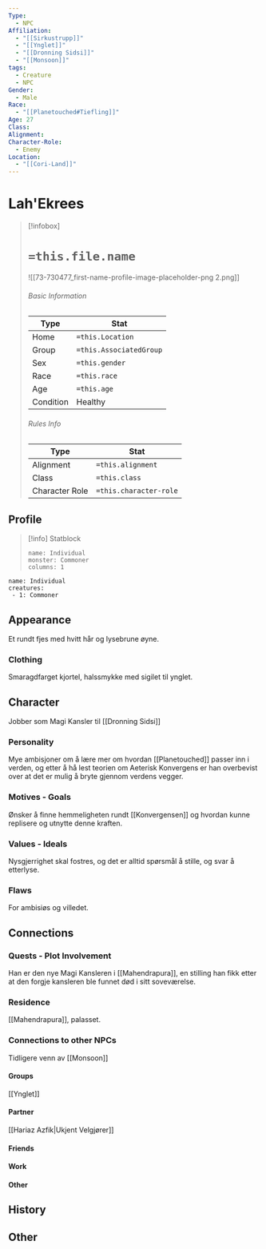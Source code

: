 ```yaml
---
Type:
  - NPC
Affiliation:
  - "[[Sirkustrupp]]"
  - "[[Ynglet]]"
  - "[[Dronning Sidsi]]"
  - "[[Monsoon]]"
tags:
  - Creature
  - NPC
Gender:
  - Male
Race:
  - "[[Planetouched#Tiefling]]"
Age: 27
Class: 
Alignment: 
Character-Role:
  - Enemy
Location:
  - "[[Cori-Land]]"
---
```

# Lah'Ekrees


> [!infobox]
> # `=this.file.name`
> ![[73-730477_first-name-profile-image-placeholder-png 2.png]]
> ###### Basic Information
> Type |  Stat |
> ---|---|
> Home | `=this.Location` |
> Group | `=this.AssociatedGroup` |
> Sex | `=this.gender` |
> Race | `=this.race` |
> Age | `=this.age` |
> Condition | Healthy |
> ###### Rules Info
> Type |  Stat |
> ---|---|
> Alignment | `=this.alignment` |
> Class | `=this.class` |
> Character Role | `=this.character-role` |

## Profile

> [!info] Statblock
> ```statblock
> name: Individual
> monster: Commoner
> columns: 1
> ```

```encounter-table
name: Individual
creatures:
 - 1: Commoner
```

## Appearance

Et rundt fjes med hvitt hår og lysebrune øyne.

### Clothing
Smaragdfarget kjortel, halssmykke med sigilet til ynglet.

## Character
Jobber som Magi Kansler til [[Dronning Sidsi]] 
### Personality
Mye ambisjoner om å lære mer om hvordan [[Planetouched]] passer inn i verden, og etter å hå lest teorien om Aeterisk Konvergens er  han overbevist over at det er mulig å bryte gjennom verdens vegger. 
### Motives - Goals
Ønsker å finne hemmeligheten rundt [[Konvergensen]] og hvordan kunne replisere og utnytte denne kraften.
### Values - Ideals
Nysgjerrighet skal fostres, og det er alltid spørsmål å stille, og svar å etterlyse.
### Flaws
For ambisiøs og villedet.

## Connections

### Quests - Plot Involvement
Han er den nye Magi Kansleren i [[Mahendrapura]], en stilling han fikk etter at den forgje kansleren ble funnet død i sitt soveværelse. 
### Residence
[[Mahendrapura]], palasset.
### Connections to other NPCs
Tidligere venn av [[Monsoon]]

#### Groups
[[Ynglet]]
#### Partner
[[Hariaz Azfik|Ukjent Velgjører]]
#### Friends

#### Work

#### Other


## History

## Other